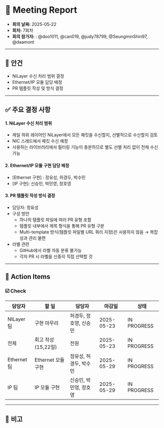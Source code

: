 # 📝 Meeting Report

- **회의 날짜:** 2025-05-22
- **회차:** 7회차
- **회의 참가자:** : @doo1011, @can019, @judy78799, @SeungminShin97, @daamont

---

## 📌 안건
- NiLayer 수신 처리 범위 결정
- Ethernet/IP 모듈 담당 배정
- PR 템플릿 작성 및 방식 결정

---

## ✅ 주요 결정 사항
#### 1. NiLayer 수신 처리 범위
- 제일 하위 레이어인 NiLayer에서 모든 패킷을 수신할지, 선별적으로 수신할지 검토
- NIC 스레드에서 패킷 수신 예정
- 사용하는 라이브러리에서 필터링 기능이 충분하므로 별도 선별 처리 없이 전체 수신 가능
  
#### 2. Ethernet/IP 모듈 구현 담당 배정
- [Ethernet 구현] : 정유성, 허경두, 박수민
- [IP 구현]: 신승민, 박민영, 정호영
  
#### 3. PR 템플릿 작성 방식 결정
- 담당자: 정유성
- 구성 방안
  - 하나의 템플릿 파일에 여러 PR 유형 포함
  - 템플릿 내부에서 제목 형식을 통해 PR 유형 구분
  - Multi-template 방식(템플릿 파일별 URL 쿼리 지정)은 사용하지 않음 → 복잡성과 관리 불편
- 라벨 관련
  - GitHub에서 라벨 자동 분류 불가능
  - 각자 PR 시 라벨을 신중히 직접 선택할 것
---



## 🔄 Action Items
### ☑️ Check
| 담당자       | 할 일             | 담당자           | 마감일        | 상태          |
| ---------- | --------------- | ------------- | ---------- | ----------- |
| NILayer 팀         | 구현 마무리 | 허경두, 정호영, 신승민            | 2025-05-23 | IN PROGRESS |
| 전체         | 회고 작성 (15,22일) | 전원            | 2025-05-23 | IN PROGRESS |
| Ethernet 팀 | Ethernet 모듈 구현  | 정유성, 허경두, 박수민 | 2025-05-29 | IN PROGRESS |
| IP 팀       | IP 모듈 구현        | 신승민, 박민영, 정호영 | 2025-05-29 | IN PROGRESS |


---

## 💬 비고